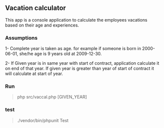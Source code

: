 ## Vacation calculator
This app is a console application to calculate the employees vacations based on their age and experiences.

### Assumptions

1- Complete year is taken as age. for example if someone is born in 2000-06-01, she/he age is 9 years old at 2009-12-30.

2- If Given year is in same year with start of contract, application calculate it on end of that year. If given year is greater than year of start of contract it will calculate at start of year.

### Run 

> php src/vaccal.php [GIVEN_YEAR]

### test 

> ./vendor/bin/phpunit Test